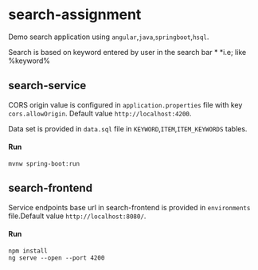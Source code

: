 # search-assignment
Demo search application using `angular`,`java`,`springboot`,`hsql`.
  
Search is based on keyword entered by user in the search bar * *i.e; like %keyword%

## search-service
  CORS origin value is configured in `application.properties` file with key `cors.allowOrigin`. Default value `http://localhost:4200`.
    
  Data set is provided in `data.sql` file in `KEYWORD`,`ITEM`,`ITEM_KEYWORDS` tables.

  #### Run
  ```
  mvnw spring-boot:run
  ```
  
## search-frontend
  Service endpoints base url in search-frontend is provided in `environments` file.Default value `http://localhost:8080/`.
  
  #### Run
  ```
  npm install
  ng serve --open --port 4200
  ```
  
